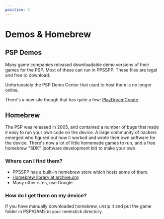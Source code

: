 ```yaml
---
position: 3
---
```

# Demos & Homebrew

## PSP Demos

Many game companies released downloadable demo versions of their games for the PSP. Most of these can run in PPSSPP. These files are legal and free to download.

Unfortunately the PSP Demo Center that used to host them is no longer online.

There's a new site though that has quite a few: [PlayDreamCreate](https://playdreamcreate.com/).

## Homebrew

The PSP was released in 2005, and contained a number of bugs that made it easy to run your own code on the device. A large community of hackers emerged who figured out how it worked and wrote their own software for the device. There's now a lot of little homemade games to run, and a free homebrew "SDK" (software development kit) to make your own.

### Where can I find them?

- PPSSPP has a built-in homebrew store which hosts some of them.
- [Homebrew library at archive.org](https://archive.org/details/psp-homebrew-library)
- Many other sites, use Google.

### How do I get them on my device?

If you have manually downloaded homebrew, unzip it and put the game folder in PSP/GAME in your memstick directory.
